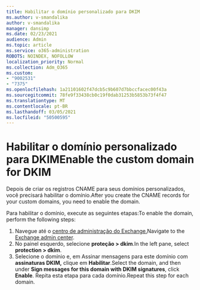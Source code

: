 ```yaml
---
title: Habilitar o domínio personalizado para DKIM
ms.author: v-smandalika
author: v-smandalika
manager: dansimp
ms.date: 02/23/2021
audience: Admin
ms.topic: article
ms.service: o365-administration
ROBOTS: NOINDEX, NOFOLLOW
localization_priority: Normal
ms.collection: Adm_O365
ms.custom:
- "9002531"
- "7375"
ms.openlocfilehash: 1a21101602f47dcb5c9b607d7bbccfacec00f43a
ms.sourcegitcommit: 78fe9f33438cb0c19f0dab31253b5853b73f4f47
ms.translationtype: MT
ms.contentlocale: pt-BR
ms.lasthandoff: 03/05/2021
ms.locfileid: "50500595"
---
```

# <a name="enable-the-custom-domain-for-dkim"></a><span data-ttu-id="a525a-102">Habilitar o domínio personalizado para DKIM</span><span class="sxs-lookup"><span data-stu-id="a525a-102">Enable the custom domain for DKIM</span></span>

<span data-ttu-id="a525a-103">Depois de criar os registros CNAME para seus domínios personalizados, você precisará habilitar o domínio.</span><span class="sxs-lookup"><span data-stu-id="a525a-103">After you create the CNAME records for your custom domains, you need to enable the domain.</span></span>

<span data-ttu-id="a525a-104">Para habilitar o domínio, execute as seguintes etapas:</span><span class="sxs-lookup"><span data-stu-id="a525a-104">To enable the domain, perform the following steps:</span></span>

1. <span data-ttu-id="a525a-105">Navegue até o [centro de administração do Exchange.](https://outlook.office365.com/ecp/)</span><span class="sxs-lookup"><span data-stu-id="a525a-105">Navigate to the [Exchange admin center](https://outlook.office365.com/ecp/).</span></span>
2. <span data-ttu-id="a525a-106">No painel esquerdo, selecione **proteção > dkim**.</span><span class="sxs-lookup"><span data-stu-id="a525a-106">In the left pane, select **protection > dkim**.</span></span>
3. <span data-ttu-id="a525a-107">Selecione o domínio e, em Assinar mensagens para este domínio com **assinaturas DKIM,** clique em **Habilitar**.</span><span class="sxs-lookup"><span data-stu-id="a525a-107">Select the domain, and then under **Sign messages for this domain with DKIM signatures**, click **Enable**.</span></span> <span data-ttu-id="a525a-108">Repita esta etapa para cada domínio.</span><span class="sxs-lookup"><span data-stu-id="a525a-108">Repeat this step for each domain.</span></span>

